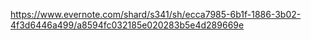 https://www.evernote.com/shard/s341/sh/ecca7985-6b1f-1886-3b02-4f3d6446a499/a8594fc032185e020283b5e4d289669e
